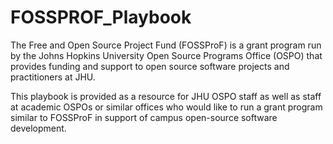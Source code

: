 # FOSSPROF_Playbook

The Free and Open Source Project Fund (FOSSProF) is a grant program run by the Johns Hopkins University Open Source Programs Office (OSPO) that provides funding and support to open source software projects and practitioners at JHU. 

This playbook is provided as a resource for JHU OSPO staff as well as staff at academic OSPOs or similar offices who would like to run a grant program similar to FOSSProF in support of campus open-source software development. 
